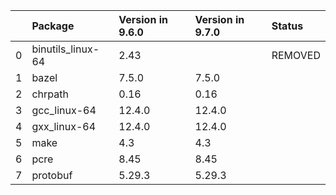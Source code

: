 <!-- markdown-link-check-disable -->

|    | Package           | Version in 9.6.0   | Version in 9.7.0   | Status   |
|---:|:------------------|:-------------------|:-------------------|:---------|
|  0 | binutils_linux-64 | 2.43               |                    | REMOVED  |
|  1 | bazel             | 7.5.0              | 7.5.0              |          |
|  2 | chrpath           | 0.16               | 0.16               |          |
|  3 | gcc_linux-64      | 12.4.0             | 12.4.0             |          |
|  4 | gxx_linux-64      | 12.4.0             | 12.4.0             |          |
|  5 | make              | 4.3                | 4.3                |          |
|  6 | pcre              | 8.45               | 8.45               |          |
|  7 | protobuf          | 5.29.3             | 5.29.3             |          |